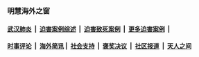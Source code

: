 
### 明慧海外之窗

####  [武汉肺炎](indexes/365.md?t=01140400) &nbsp;|&nbsp;  [迫害案例综述](indexes/328.md?t=01140400) &nbsp;|&nbsp; [迫害致死案例](indexes/277.md?t=01140400)  &nbsp;|&nbsp; [更多迫害案例](indexes/81.md?t=01140400)  &nbsp;|&nbsp; 
####  [时事评论](indexes/251.md?t=01140400) &nbsp;|&nbsp; [海外简讯](indexes/245.md?t=01140400)&nbsp;|&nbsp;  [社会支持](indexes/140.md?t=01140400) &nbsp;|&nbsp; [褒奖决议](indexes/282.md?t=01140400) &nbsp;|&nbsp; [社区报道](indexes/91.md?t=01140400)  &nbsp;|&nbsp; [天人之间](indexes/78.md?t=01140400) 

